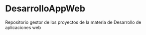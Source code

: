 # DesarrolloAppWeb
Repositorio gestor de los proyectos de la materia de Desarrollo de aplicaciones web
